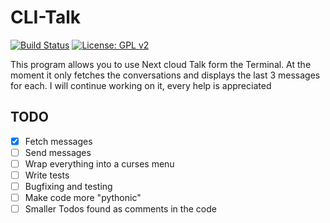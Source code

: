 # CLI-Talk
[![Build Status](https://travis-ci.org/mrchainman/CLI-Talk.svg?branch=master)](https://travis-ci.org/mrchainman/CLI-Talk)
[![License: GPL v2](https://img.shields.io/badge/License-GPL%20v2-blue.svg)](https://www.gnu.org/licenses/old-licenses/gpl-2.0.en.html)

This program allows you to use Next cloud Talk form the Terminal.
At the moment it only fetches the conversations and displays the last 3 messages for each.
I will continue working on it, every help is appreciated

## TODO
- [x] Fetch messages
- [ ] Send messages
- [ ] Wrap everything into a curses menu
- [ ] Write tests
- [ ] Bugfixing and testing
- [ ] Make code more "pythonic"
- [ ] Smaller Todos found as comments in the code
